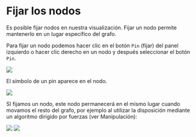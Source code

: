 # Fijar los nodos

Es posible fijar nodos en nuestra visualización.
Fijar un nodo permite mantenerlo en un lugar específico del grafo.

Para fijar un nodo podemos hacer clic en el botón ```Pin``` (fijar) del panel izquierdo o hacer clic derecho en un nodo y después seleccionar el botón ```Pin```.

![](https://github.com/Linkurious/linkurious-enterprise-manual/raw/master/en/manage/to_pin.png)

El símbolo de un pin aparece en el nodo.

![](https://github.com/Linkurious/linkurious-enterprise-manual/raw/master/en/manage/Pinned.png)

SI fijamos un nodo, este nodo permanecerá en el mismo lugar cuando movamos el resto del grafo, por ejemplo al utilizar la disposición mediante un algoritmo dirigido por fuerzas (ver Manipulación):

![](https://github.com/Linkurious/linkurious-enterprise-manual/raw/master/en/manage/LayutPin.png)  ![](https://github.com/Linkurious/linkurious-enterprise-manual/raw/master/en/manage/LayoutPin2.png)